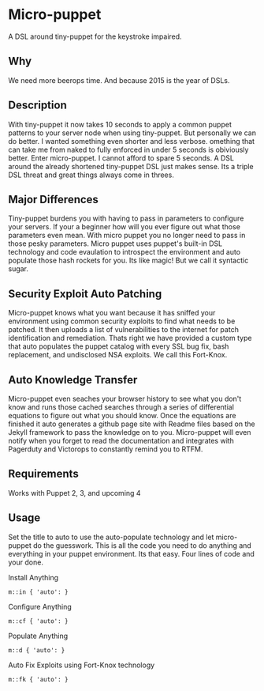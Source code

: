 Micro-puppet
============

A DSL around tiny-puppet for the keystroke impaired.

Why
----
We need more beerops time. And because 2015 is the year of DSLs.

Description
-----------
With tiny-puppet it now takes 10 seconds to apply a common puppet patterns to your server node when using tiny-puppet.  But personally we can do better. I wanted something even shorter and less verbose.  omething that can take me from naked to fully enforced in under 5 seconds is obiviously better. Enter micro-puppet.  I cannot afford to spare 5 seconds.  A DSL around the already shortened tiny-puppet DSL just makes sense.  Its a triple DSL threat and great things always come in threes.  

Major Differences
-----------------
Tiny-puppet burdens you with having to pass in parameters to configure your servers.  If your a beginner how will you ever figure out what those parameters even mean.  With micro puppet you no longer need to pass in those pesky parameters.  Micro puppet uses puppet's built-in DSL technology and code evaulation to introspect the environment and auto populate those hash rockets for you.  Its like magic!  But we call it syntactic sugar.  

Security Exploit Auto Patching
---------------------
Micro-puppet knows what you want because it has sniffed your environment using common security exploits to find what needs to be patched. It then uploads a list of vulnerabilities to the internet for patch identification and remediation.  Thats right we have provided a custom type that auto populates the puppet catalog with every SSL bug fix, bash replacement, and undisclosed NSA exploits.  We call this Fort-Knox. 

Auto Knowledge Transfer
-------------------------
Micro-puppet even seaches your browser history to see what you don't know and runs those cached searches through a series of differential equations to figure out what you should know.  Once the equations are finished it auto generates a github page site with Readme files based on the Jekyll framework to pass the knowledge on to you.  Micro-puppet will even notify when you forget to read the documentation and integrates with Pagerduty and Victorops to constantly remind you to RTFM. 

Requirements
------------
Works with Puppet 2, 3, and upcoming 4

Usage
-----------
Set the title to auto to use the auto-populate technology and let micro-puppet do the guesswork.
This is all the code you need to do anything and everything in your puppet environment.  Its that easy.  Four lines of code and your done.

Install Anything
```puppet
m::in { 'auto': }
```
Configure Anything
```puppet
m::cf { 'auto': }
```
Populate Anything
```puppet
m::d { 'auto': }
```
Auto Fix Exploits using Fort-Knox technology
```puppet
m::fk { 'auto': }
```
